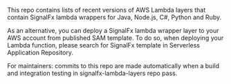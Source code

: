 This repo contains lists of recent versions of AWS Lambda layers that contain SignalFx lambda wrappers for Java, Node.js, C#, Python and Ruby.

As an alternative, you can deploy a SignalFx lambda wrapper layer to your AWS account from published SAM template. To do so, when deploying your Lambda function, please search for SignalFx template in Serverless Application Repository.

For maintainers: commits to this repo are made automatically when a build and integration testing in signalfx-lambda-layers repo pass.
